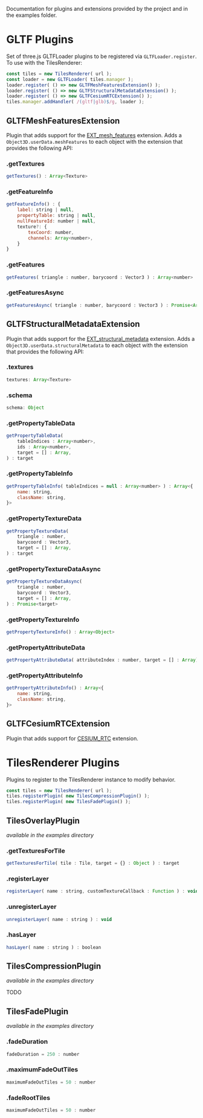 Documentation for plugins and extensions provided by the project and in the examples folder.

# GLTF Plugins

Set of three.js GLTFLoader plugins to be registered via `GLTFLoader.register`. To use with the TilesRenderer:

```js
const tiles = new TilesRenderer( url );
const loader = new GLTFLoader( tiles.manager );
loader.register( () => new GLTFMeshFeaturesExtension() );
loader.register( () => new GLTFStructuralMetadataExtension() );
loader.register( () => new GLTFCesiumRTCExtension() );
tiles.manager.addHandler( /(gltf|glb)$/g, loader );
```

## GLTFMeshFeaturesExtension

Plugin that adds support for the [EXT_mesh_features](https://github.com/CesiumGS/glTF/tree/3d-tiles-next/extensions/2.0/Vendor/EXT_mesh_features) extension. Adds a `Object3D.userData.meshFeatures` to each object with the extension that provides the following API:

### .getTextures

```js
getTextures() : Array<Texture>
```

### .getFeatureInfo

```js
getFeatureInfo() : {
	label: string | null,
	propertyTable: string | null,
	nullFeatureId: number | null,
	texture?: {
		texCoord: number,
		channels: Array<number>,
	}
}
```

### .getFeatures

```js
getFeatures( triangle : number, barycoord : Vector3 ) : Array<number>
```

### .getFeaturesAsync

```js
getFeaturesAsync( triangle : number, barycoord : Vector3 ) : Promise<Array<number>>
```

## GLTFStructuralMetadataExtension

Plugin that adds support for the [EXT_structural_metadata](https://github.com/CesiumGS/glTF/tree/3d-tiles-next/extensions/2.0/Vendor/EXT_structural_metadata) extension. Adds a `Object3D.userData.structuralMetadata` to each object with the extension that provides the following API:

### .textures

```js
textures: Array<Texture>
```

### .schema

```js
schema: Object
```

### .getPropertyTableData

```js
getPropertyTableData(
	tableIndices : Array<number>,
	ids : Array<number>,
	target = [] : Array,
) : target
```

### .getPropertyTableInfo

```js
getPropertyTableInfo( tableIndices = null : Array<number> ) : Array<{
	name: string,
	className: string,
}>
```

### .getPropertyTextureData

```js
getPropertyTextureData(
	triangle : number,
	barycoord : Vector3,
	target = [] : Array,
) : target
```

### .getPropertyTextureDataAsync

```js
getPropertyTextureDataAsync(
	triangle : number,
	barycoord : Vector3,
	target = [] : Array,
) : Promise<target>
```

### .getPropertyTextureInfo

```js
getPropertyTextureInfo() : Array<Object>
```

### .getPropertyAttributeData

```js
getPropertyAttributeData( attributeIndex : number, target = [] : Array) : target
```

### .getPropertyAttributeInfo

```js
getPropertyAttributeInfo() : Array<{
	name: string,
	className: string,
}>
```

## GLTFCesiumRTCExtension

Plugin that adds support for [CESIUM_RTC](https://github.com/KhronosGroup/glTF/blob/main/extensions/1.0/Vendor/CESIUM_RTC/README.md) extension.

# TilesRenderer Plugins

Plugins to register to the TilesRenderer instance to modify behavior.

```js
const tiles = new TilesRenderer( url );
tiles.registerPlugin( new TilesCompressionPlugin() );
tiles.registerPlugin( new TilesFadePlugin() );
```

## TilesOverlayPlugin

_available in the examples directory_

### .getTexturesForTile

```js
getTexturesForTile( tile : Tile, target = {} : Object ) : target
```

### .registerLayer

```js
registerLayer( name : string, customTextureCallback : Function ) : void
```

### .unregisterLayer

```js
unregisterLayer( name : string ) : void
```

### .hasLayer

```js
hasLayer( name : string ) : boolean
```

## TilesCompressionPlugin

_available in the examples directory_

TODO

## TilesFadePlugin

_available in the examples directory_

### .fadeDuration

```js
fadeDuration = 250 : number
```

### .maximumFadeOutTiles

```js
maximumFadeOutTiles = 50 : number
```

### .fadeRootTiles

```js
maximumFadeOutTiles = 50 : number
```

